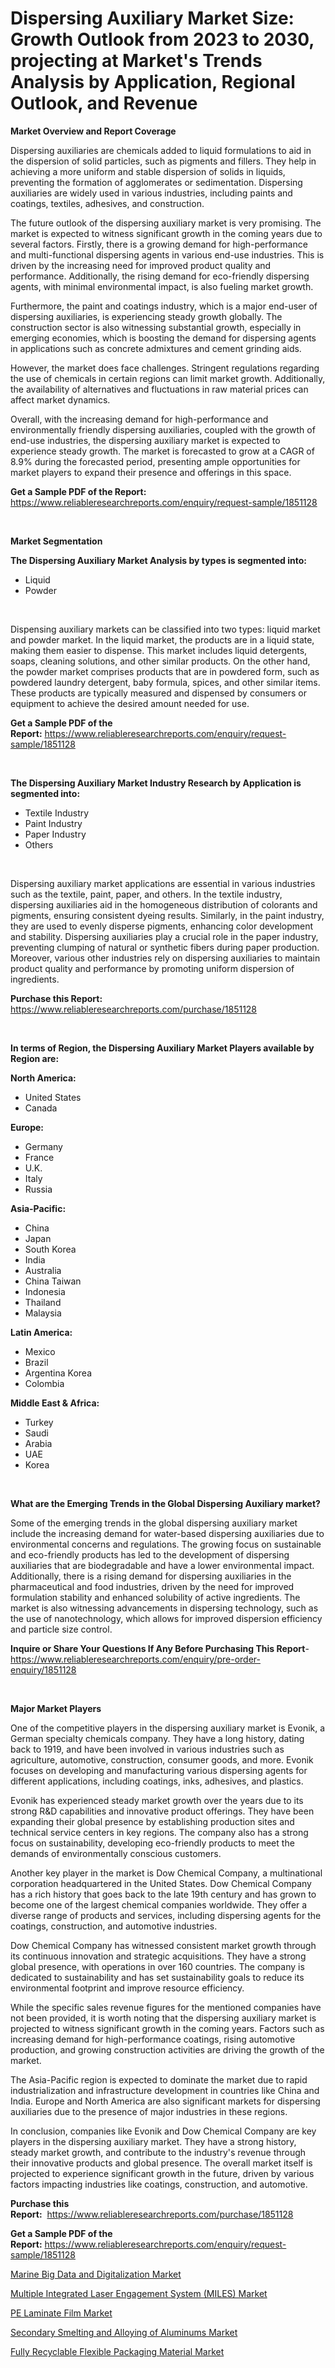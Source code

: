 <p><h1>Dispersing Auxiliary Market Size: Growth Outlook from 2023 to 2030, projecting at Market's Trends Analysis by Application, Regional Outlook, and Revenue</h1></p><p><strong>Market Overview and Report Coverage</strong></p>
<p><p>Dispersing auxiliaries are chemicals added to liquid formulations to aid in the dispersion of solid particles, such as pigments and fillers. They help in achieving a more uniform and stable dispersion of solids in liquids, preventing the formation of agglomerates or sedimentation. Dispersing auxiliaries are widely used in various industries, including paints and coatings, textiles, adhesives, and construction.</p><p>The future outlook of the dispersing auxiliary market is very promising. The market is expected to witness significant growth in the coming years due to several factors. Firstly, there is a growing demand for high-performance and multi-functional dispersing agents in various end-use industries. This is driven by the increasing need for improved product quality and performance. Additionally, the rising demand for eco-friendly dispersing agents, with minimal environmental impact, is also fueling market growth.</p><p>Furthermore, the paint and coatings industry, which is a major end-user of dispersing auxiliaries, is experiencing steady growth globally. The construction sector is also witnessing substantial growth, especially in emerging economies, which is boosting the demand for dispersing agents in applications such as concrete admixtures and cement grinding aids.</p><p>However, the market does face challenges. Stringent regulations regarding the use of chemicals in certain regions can limit market growth. Additionally, the availability of alternatives and fluctuations in raw material prices can affect market dynamics.</p><p>Overall, with the increasing demand for high-performance and environmentally friendly dispersing auxiliaries, coupled with the growth of end-use industries, the dispersing auxiliary market is expected to experience steady growth. The market is forecasted to grow at a CAGR of 8.9% during the forecasted period, presenting ample opportunities for market players to expand their presence and offerings in this space.</p></p>
<p><strong>Get a Sample PDF of the Report:</strong> <a href="https://www.reliableresearchreports.com/enquiry/request-sample/1851128">https://www.reliableresearchreports.com/enquiry/request-sample/1851128</a></p>
<p>&nbsp;</p>
<p><strong>Market Segmentation</strong></p>
<p><strong>The Dispersing Auxiliary Market Analysis by types is segmented into:</strong></p>
<p><ul><li>Liquid</li><li>Powder</li></ul></p>
<p>&nbsp;</p>
<p><p>Dispensing auxiliary markets can be classified into two types: liquid market and powder market. In the liquid market, the products are in a liquid state, making them easier to dispense. This market includes liquid detergents, soaps, cleaning solutions, and other similar products. On the other hand, the powder market comprises products that are in powdered form, such as powdered laundry detergent, baby formula, spices, and other similar items. These products are typically measured and dispensed by consumers or equipment to achieve the desired amount needed for use.</p></p>
<p><strong>Get a Sample PDF of the Report:</strong>&nbsp;<a href="https://www.reliableresearchreports.com/enquiry/request-sample/1851128">https://www.reliableresearchreports.com/enquiry/request-sample/1851128</a></p>
<p>&nbsp;</p>
<p><strong>The Dispersing Auxiliary Market Industry Research by Application is segmented into:</strong></p>
<p><ul><li>Textile Industry</li><li>Paint Industry</li><li>Paper Industry</li><li>Others</li></ul></p>
<p>&nbsp;</p>
<p><p>Dispersing auxiliary market applications are essential in various industries such as the textile, paint, paper, and others. In the textile industry, dispersing auxiliaries aid in the homogeneous distribution of colorants and pigments, ensuring consistent dyeing results. Similarly, in the paint industry, they are used to evenly disperse pigments, enhancing color development and stability. Dispersing auxiliaries play a crucial role in the paper industry, preventing clumping of natural or synthetic fibers during paper production. Moreover, various other industries rely on dispersing auxiliaries to maintain product quality and performance by promoting uniform dispersion of ingredients.</p></p>
<p><strong>Purchase this Report:</strong>&nbsp; <a href="https://www.reliableresearchreports.com/purchase/1851128">https://www.reliableresearchreports.com/purchase/1851128</a></p>
<p>&nbsp;</p>
<p><strong>In terms of Region, the Dispersing Auxiliary Market Players available by Region are:</strong></p>
<p>
    <p> <strong> North America: </strong>
        <ul>
            <li>United States</li>
            <li>Canada</li>
        </ul>
        </p> 
    <p> <strong> Europe: </strong>
        <ul>
            <li>Germany</li>
            <li>France</li>
            <li>U.K.</li>
            <li>Italy</li>
            <li>Russia</li>
        </ul>
        </p> 
    <p> <strong> Asia-Pacific: </strong>
        <ul>
            <li>China</li>
            <li>Japan</li>
            <li>South Korea</li>
            <li>India</li>
            <li>Australia</li>
            <li>China Taiwan</li>
            <li>Indonesia</li>
            <li>Thailand</li>
            <li>Malaysia</li>
        </ul>
        </p> 
    <p> <strong> Latin America: </strong>
        <ul>
            <li>Mexico</li>
            <li>Brazil</li>
            <li>Argentina Korea</li>
            <li>Colombia</li>
        </ul>
        </p> 
    <p> <strong> Middle East & Africa: </strong>
        <ul>
            <li>Turkey</li>
            <li>Saudi</li>
            <li>Arabia</li>
            <li>UAE</li>
            <li>Korea</li>
        </ul>
    </p>
    </p>
<p>&nbsp;</p>
<p><strong>What are the Emerging Trends in the Global Dispersing Auxiliary market?</strong></p>
<p><p>Some of the emerging trends in the global dispersing auxiliary market include the increasing demand for water-based dispersing auxiliaries due to environmental concerns and regulations. The growing focus on sustainable and eco-friendly products has led to the development of dispersing auxiliaries that are biodegradable and have a lower environmental impact. Additionally, there is a rising demand for dispersing auxiliaries in the pharmaceutical and food industries, driven by the need for improved formulation stability and enhanced solubility of active ingredients. The market is also witnessing advancements in dispersing technology, such as the use of nanotechnology, which allows for improved dispersion efficiency and particle size control.</p></p>
<p><strong>Inquire or Share Your Questions If Any Before Purchasing This Report</strong>- <a href="https://www.reliableresearchreports.com/enquiry/pre-order-enquiry/1851128">https://www.reliableresearchreports.com/enquiry/pre-order-enquiry/1851128</a></p>
<p>&nbsp;</p>
<p><strong>Major Market Players</strong></p>
<p><p>One of the competitive players in the dispersing auxiliary market is Evonik, a German specialty chemicals company. They have a long history, dating back to 1919, and have been involved in various industries such as agriculture, automotive, construction, consumer goods, and more. Evonik focuses on developing and manufacturing various dispersing agents for different applications, including coatings, inks, adhesives, and plastics.</p><p>Evonik has experienced steady market growth over the years due to its strong R&D capabilities and innovative product offerings. They have been expanding their global presence by establishing production sites and technical service centers in key regions. The company also has a strong focus on sustainability, developing eco-friendly products to meet the demands of environmentally conscious customers.</p><p>Another key player in the market is Dow Chemical Company, a multinational corporation headquartered in the United States. Dow Chemical Company has a rich history that goes back to the late 19th century and has grown to become one of the largest chemical companies worldwide. They offer a diverse range of products and services, including dispersing agents for the coatings, construction, and automotive industries.</p><p>Dow Chemical Company has witnessed consistent market growth through its continuous innovation and strategic acquisitions. They have a strong global presence, with operations in over 160 countries. The company is dedicated to sustainability and has set sustainability goals to reduce its environmental footprint and improve resource efficiency.</p><p>While the specific sales revenue figures for the mentioned companies have not been provided, it is worth noting that the dispersing auxiliary market is projected to witness significant growth in the coming years. Factors such as increasing demand for high-performance coatings, rising automotive production, and growing construction activities are driving the growth of the market.</p><p>The Asia-Pacific region is expected to dominate the market due to rapid industrialization and infrastructure development in countries like China and India. Europe and North America are also significant markets for dispersing auxiliaries due to the presence of major industries in these regions.</p><p>In conclusion, companies like Evonik and Dow Chemical Company are key players in the dispersing auxiliary market. They have a strong history, steady market growth, and contribute to the industry's revenue through their innovative products and global presence. The overall market itself is projected to experience significant growth in the future, driven by various factors impacting industries like coatings, construction, and automotive.</p></p>
<p><strong>Purchase this Report:</strong>&nbsp;&nbsp;<a href="https://www.reliableresearchreports.com/purchase/1851128">https://www.reliableresearchreports.com/purchase/1851128</a></p>
<p></p>
<p><strong>Get a Sample PDF of the Report:</strong>&nbsp;<a href="https://www.reliableresearchreports.com/enquiry/request-sample/1851128">https://www.reliableresearchreports.com/enquiry/request-sample/1851128</a></p>
<p><p><a href="https://www.linkedin.com/pulse/marine-big-data-digitalization-market-share-amp-new-trends/">Marine Big Data and Digitalization Market</a></p><p><a href="https://www.linkedin.com/pulse/multiple-integrated-laser-engagement-system-miles-market-1f/">Multiple Integrated Laser Engagement System (MILES) Market</a></p><p><a href="https://medium.com/@keygreen5469/pe-laminate-film-market-size-and-market-trends-complete-industry-overview-2023-to-2030-eb5d77c42424">PE Laminate Film Market</a></p><p><a href="https://www.linkedin.com/pulse/secondary-smelting-alloying-aluminums-market-insights-players/">Secondary Smelting and Alloying of Aluminums Market</a></p><p><a href="https://medium.com/@pillingbary7584/fully-recyclable-flexible-packaging-material-market-analysis-and-sze-forecasted-for-period-from-b79785107619">Fully Recyclable Flexible Packaging Material Market</a></p></p>